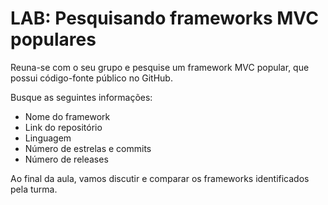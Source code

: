 # LAB: Pesquisando frameworks MVC populares

Reuna-se com o seu grupo e pesquise um framework MVC popular, que possui código-fonte público no GitHub.

Busque as seguintes informações:

- Nome do framework
- Link do repositório
- Linguagem
- Número de estrelas e commits
- Número de releases

Ao final da aula, vamos discutir e comparar os frameworks identificados pela turma.




